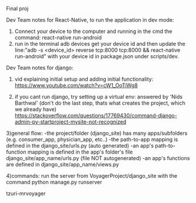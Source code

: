 Final proj

Dev Team notes for React-Native, to run the application in dev mode:
1) Connect your device to the computer and running in the cmd the command: react-native run-android
2) run in the terminal adb devices get your device id and then update the line:"adb -s <device_id> reverse tcp:8000 tcp:8000 && react-native run-android" with your device id in package.json under scripts/dev.


Dev Team notes for django:

1) vid explaining initial setup and adding initial functionality:
https://www.youtube.com/watch?v=cW1_OoTiWg8

2) if you cant run django, try setting up a virtual env:
answered by 'Nids Barthwal' (don't do the last step, thats what creates the project, which we already have)
https://stackoverflow.com/questions/17769430/command-django-admin-py-startproject-mysite-not-recognized

3)general flow:
-the project/folder (django_site) has many apps/subfolders (e.g. consumer_app, physician_app, etc..)
-the path-to-app mapping is defined in the django_site/urls.py (auto generated)
-an app's path-to-function mapping is defined in the app's folder's file django_site/app_name/urls.py (file NOT autogenerated)
-an app's functions are defined in django_site/app_name/views.py

4)commands:
run the server from VoyagerProject/django_site with the command python manage.py runserver 

tzuri-mrvoyager
